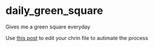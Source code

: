 # daily_green_square
Gives me a green square everyday

Use [this post](https://www.jessicayung.com/automate-running-a-script-using-crontab/) to edit your chrin file to autimate the process
